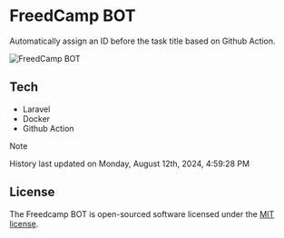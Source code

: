 # FreedCamp BOT

Automatically assign an ID before the task title based on Github Action.

![FreedCamp BOT](https://repository-images.githubusercontent.com/737932867/7d34798b-2680-471c-b089-a78a718d3d6a)

## Tech

- Laravel
- Docker
- Github Action

> [!NOTE]  
> History last updated on Monday, August 12th, 2024, 4:59:28 PM

## License

The Freedcamp BOT is open-sourced software licensed under the [MIT license](https://opensource.org/licenses/MIT).
